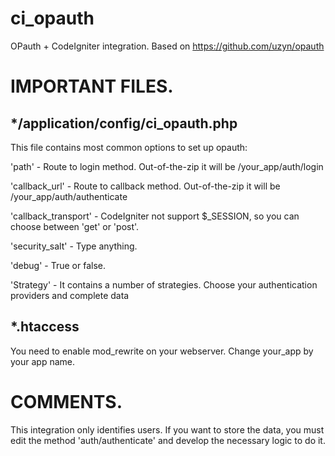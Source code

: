ci_opauth
=========
OPauth + CodeIgniter integration.
Based on https://github.com/uzyn/opauth


IMPORTANT FILES.
=================

*/application/config/ci_opauth.php
----------------------------------
This file contains most common options to set up opauth:

'path' - Route to login method. Out-of-the-zip it will be /your_app/auth/login

'callback_url' - Route to callback method. Out-of-the-zip it will be /your_app/auth/authenticate

'callback_transport' - CodeIgniter not support $_SESSION, so you can choose between 'get' or 'post'.

'security_salt' - Type anything.

'debug' - True or false.

'Strategy' - It contains a number of strategies. Choose your authentication providers and complete data

*.htaccess
----------
You need to enable mod_rewrite on your webserver. Change your_app by your app name.

COMMENTS.
=========
This integration only identifies users. If you want to store the data, you must edit the method 'auth/authenticate' 
and develop the necessary logic to do it.


